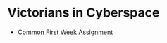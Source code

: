 <div class="blurb">
	<h1>Victorians in Cyberspace</h1>
  <ul>
    <li><a href="/Victorians_In_Cyberspace">Common First Week Assignment</a></li>
		</ul>
		</div>
